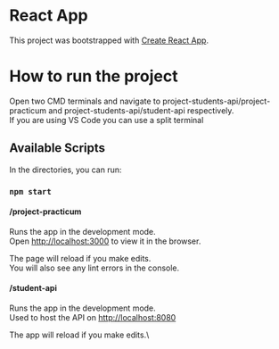 # React App

This project was bootstrapped with [Create React App](https://github.com/facebook/create-react-app).

# How to run the project

Open two CMD terminals and navigate to project-students-api/project-practicum and project-students-api/student-api respectively.\
If you are using VS Code you can use a split terminal

## Available Scripts

In the directories, you can run:

### `npm start`

#### /project-practicum
Runs the app in the development mode.\
Open [http://localhost:3000](http://localhost:3000) to view it in the browser.

The page will reload if you make edits.\
You will also see any lint errors in the console.

#### /student-api
Runs the app in the development mode.\
Used to host the API on [http://localhost:8080](http://localhost:8080)

The app will reload if you make edits.\